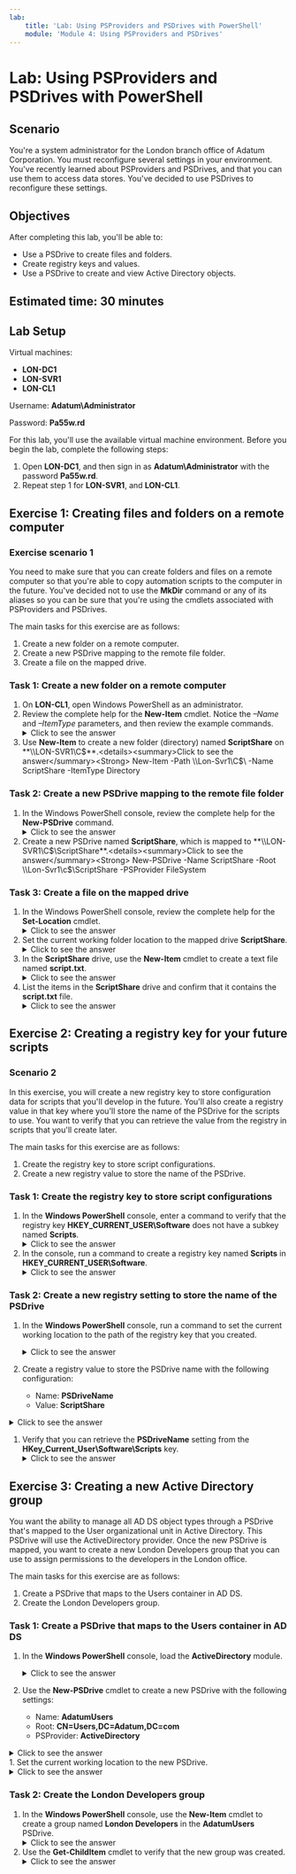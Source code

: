 ```yaml
---
lab:
    title: 'Lab: Using PSProviders and PSDrives with PowerShell'
    module: 'Module 4: Using PSProviders and PSDrives'
---
```


<!-- <details><summary>Click to see the answer</summary><Strong> REPLACEME </Strong></details> -->

# Lab: Using PSProviders and PSDrives with PowerShell

## Scenario

You're a system administrator for the London branch office of Adatum Corporation. You must reconfigure several settings in your environment. You've recently learned about PSProviders and PSDrives, and that you can use them to access data stores. You've decided to use PSDrives to reconfigure these settings.

## Objectives

After completing this lab, you'll be able to:

- Use a PSDrive to create files and folders.
- Create registry keys and values.
- Use a PSDrive to create and view Active Directory objects.

## Estimated time: 30 minutes

## Lab Setup

Virtual machines:

- **LON-DC1**
- **LON-SVR1**
- **LON-CL1**

Username: **Adatum\\Administrator**

Password: **Pa55w.rd**

For this lab, you'll use the available virtual machine environment. Before you begin the lab, complete the following steps:

1. Open **LON-DC1**, and then sign in as **Adatum\\Administrator** with the password **Pa55w.rd**.
1. Repeat step 1 for **LON-SVR1**, and **LON-CL1**.

## Exercise 1: Creating files and folders on a remote computer

### Exercise scenario 1

You need to make sure that you can create folders and files on a remote computer so that you're able to copy automation scripts to the computer in the future. You've decided not to use the **MkDir** command or any of its aliases so you can be sure that you're using the cmdlets associated with PSProviders and PSDrives.

The main tasks for this exercise are as follows:

1. Create a new folder on a remote computer.
1. Create a new PSDrive mapping to the remote file folder.
1. Create a file on the mapped drive.

### Task 1: Create a new folder on a remote computer

1. On **LON-CL1**, open Windows PowerShell as an administrator.
1. Review the complete help for the **New-Item** cmdlet. Notice the *–Name* and *–ItemType* parameters, and then review the example commands. <details><summary>Click to see the answer</summary><Strong> Get-Help New-Item -ShowWindow </Strong></details>
1. Use **New-Item** to create a new folder (directory) named **ScriptShare** on **\\\LON-SVR1\C$**.<details><summary>Click to see the answer</summary><Strong> New-Item -Path \\Lon-Svr1\C$\ -Name ScriptShare -ItemType Directory </Strong></details>

### Task 2: Create a new PSDrive mapping to the remote file folder

1. In the Windows PowerShell console, review the complete help for the **New-PSDrive** command.<details><summary>Click to see the answer</summary><Strong> Get-Help New-PSDrive -ShowWindow </Strong></details>
1. Create a new PSDrive named **ScriptShare**, which is mapped to **\\\LON-SVR1\C$\ScriptShare**.<details><summary>Click to see the answer</summary><Strong> New-PSDrive -Name ScriptShare -Root \\Lon-Svr1\c$\ScriptShare -PSProvider FileSystem </Strong></details>

### Task 3: Create a file on the mapped drive

1. In the Windows PowerShell console, review the complete help for the **Set-Location** cmdlet.<details><summary>Click to see the answer</summary><Strong> Get-Help Set-Location -ShowWindow </Strong></details>
1. Set the current working folder location to the mapped drive **ScriptShare**.<details><summary>Click to see the answer</summary><Strong> Set-Location ScriptShare: </Strong></details>
1. In the **ScriptShare** drive, use the **New-Item** cmdlet to create a text file named **script.txt**.<details><summary>Click to see the answer</summary><Strong> New-Item script.txt </Strong></details>
1. List the items in the **ScriptShare** drive and confirm that it contains the **script.txt** file.<details><summary>Click to see the answer</summary><Strong> Get-ChildItem </Strong></details>

## Exercise 2: Creating a registry key for your future scripts

### Scenario 2

In this exercise, you will create a new registry key to store configuration data for scripts that you'll develop in the future. You'll also create a registry value in that key where you'll store the name of the PSDrive for the scripts to use. You want to verify that you can retrieve the value from the registry in scripts that you'll create later.

The main tasks for this exercise are as follows:

1. Create the registry key to store script configurations.
1. Create a new registry value to store the name of the PSDrive.

### Task 1: Create the registry key to store script configurations

1. In the **Windows PowerShell** console, enter a command to verify that the registry key **HKEY_CURRENT_USER\Software** does not have a subkey named **Scripts**.<details><summary>Click to see the answer</summary><Strong> Get-ChildItem -Path HKCU:\Software </Strong></details>
1. In the console, run a command to create a registry key named **Scripts** in **HKEY_CURRENT_USER\Software**.<details><summary>Click to see the answer</summary><Strong> New-Item -Path HKCU:\Software -Name Scripts </Strong></details>

### Task 2: Create a new registry setting to store the name of the PSDrive

1. In the **Windows PowerShell** console, run a command to set the current working location to the path of the registry key that you created.<details><summary>Click to see the answer</summary><Strong> Set-Location HKCU:\Software\Scripts </Strong></details>
1. Create a registry value to store the PSDrive name with the following configuration:

   - Name: **PSDriveName**
   - Value: **ScriptShare**
<details><summary>Click to see the answer</summary><Strong> New-ItemProperty -Path HKCU:\Software\Scripts -Name "PSDriveName" -Value "ScriptShare" </Strong></details>

1. Verify that you can retrieve the **PSDriveName** setting from the **HKey_Current_User\Software\Scripts** key.<details><summary>Click to see the answer</summary><Strong> Get-ItemProperty . -Name PSDriveName </Strong></details>

## Exercise 3: Creating a new Active Directory group

You want the ability to manage all AD DS object types through a PSDrive that's mapped to the User organizational unit in Active Directory. This PSDrive will use the ActiveDirectory provider. Once the new PSDrive is mapped, you want to create a new London Developers group that you can use to assign permissions to the developers in the London office.

The main tasks for this exercise are as follows:

1. Create a PSDrive that maps to the Users container in AD DS.
1. Create the London Developers group.

### Task 1: Create a PSDrive that maps to the Users container in AD DS

1. In the **Windows PowerShell** console, load the **ActiveDirectory** module.<details><summary>Click to see the answer</summary><Strong> Import-Module ActiveDirectory </Strong></details>
1. Use the **New-PSDrive** cmdlet to create a new PSDrive with the following settings:

   - Name: **AdatumUsers**
   - Root: **CN=Users,DC=Adatum,DC=com**
   - PSProvider: **ActiveDirectory**
<details><summary>Click to see the answer</summary><Strong> New-PSDrive -Name AdatumUsers -Root "CN=Users,DC=Adatum,DC=com" -PSProvider ActiveDirectory </Strong></details>
1. Set the current working location to the new PSDrive.<details><summary>Click to see the answer</summary><Strong> Set-Location AdatumUsers: </Strong></details>

### Task 2: Create the London Developers group

1. In the **Windows PowerShell** console, use the **New-Item** cmdlet to create a group named **London Developers** in the **AdatumUsers** PSDrive.<details><summary>Click to see the answer</summary><Strong> New-Item -ItemType group -Path . -Name "CN=London Developers" </Strong></details>
1. Use the **Get-ChildItem** cmdlet to verify that the new group was created.<details><summary>Click to see the answer</summary><Strong> Get-ChildItem </Strong></details>
